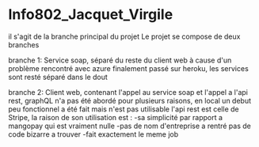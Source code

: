 # Info802_Jacquet_Virgile

il s'agit de la branche principal du projet
Le projet se compose de deux branches

branche 1:
  Service soap, séparé du reste du client web à cause d'un problème rencontré avec azure
  finalement passé sur heroku, les services sont resté séparé dans le dout
  
branche 2:
  Client web, contenant l'appel au service soap et l'appel a l'api rest, graphQL n'a pas été abordé pour plusieurs raisons, en local un debut peu fonctionnel a été fait      mais n'est pas utilisable
  l'api rest est celle de Stripe, la raison de son utilisation est :
      -sa simplicité par rapport a mangopay qui est vraiment nulle
      -pas de nom d'entreprise a rentré pas de code bizarre a trouver
      -fait exactement le meme job 
